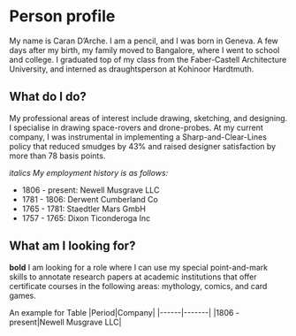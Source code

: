 # Person profile

My name is Caran D’Arche. I am a pencil, and I was born in Geneva. A few days after my birth, my family moved to Bangalore, where I went to school and college. I graduated top of my class from the Faber-Castell Architecture University, and interned as draughtsperson at Kohinoor Hardtmuth.

## What do I do?

My professional areas of interest include drawing, sketching, and designing. I specialise in drawing space-rovers and drone-probes.
At my current company, I was instrumental in implementing a Sharp-and-Clear-Lines policy that reduced smudges by 43% and raised designer satisfaction by more than 78 basis points.

_italics My employment history is as follows:_

-  1806 - present: Newell Musgrave LLC
-  1781 - 1806: Derwent Cumberland Co
-  1765 - 1781: Staedtler Mars GmbH
-  1757 - 1765: Dixon Ticonderoga Inc

## What am I looking for?

**bold** I am looking for a role where I can use my special point-and-mark skills to annotate research papers at academic institutions that offer certificate courses in the following areas: mythology, comics, and card games.

An example for Table
|Period|Company|
|------|-------|
|1806 - present|Newell Musgrave LLC|
